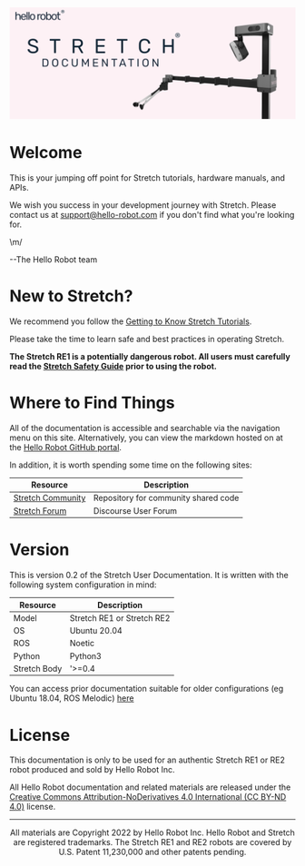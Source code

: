 ![](./images/banner.png)

# Welcome
This is your jumping off point for Stretch tutorials, hardware manuals, and APIs. 

We wish you success in your development journey with Stretch. Please contact us at [support@hello-robot.com](mailto:support@hello-robot.com) if you don't find what you're looking for.

\m/

--The Hello Robot team

# New to Stretch?
We recommend you follow the [Getting to Know Stretch Tutorials](https://docs.hello-robot.com/0.2/stretch-tutorials/getting_started/). 

Please take the time to learn safe and best practices in operating Stretch.  

**The Stretch RE1 is a potentially dangerous robot. All users must carefully read the [Stretch Safety Guide](https://docs.hello-robot.com/0.2/stretch-tutorials/getting_started/safety_guide/) prior to using the robot.**
# Where to Find Things 
All of the documentation is accessible and searchable via the navigation menu on this site. Alternatively, you can view the markdown hosted on at the [Hello Robot GitHub portal](https://github.com/hello-robot).

In addition, it is worth spending some time on the following sites:

| Resource                                                                | Description                                                  |
|-------------------------------------------------------------------------|--------------------------------------------------------------|
| [Stretch Community](https://github.com/hello-robot/stretch_community)                            | Repository for community shared code                         |
| [Stretch Forum](https://forum.hello-robot.com/)                           | Discourse User Forum                                         |


# Version
This is version 0.2 of the Stretch User Documentation. It is written with the following system configuration in mind:


| Resource                 | Description                |
|--------------------------|----------------------------|
| Model                    | Stretch RE1 or Stretch RE2 |
| OS                       | Ubuntu 20.04               |
| ROS | Noetic                     |
| Python                   | Python3                    |
| Stretch Body| '>=0.4                     |

You can access prior documentation suitable for older configurations (eg Ubuntu 18.04, ROS Melodic) [here](https://docs.hello-robot.com/0.1/)

# License

This documentation is only to be used for an authentic Stretch RE1 or RE2 robot produced and sold by Hello Robot Inc. 

All Hello Robot documentation and related materials are released under the [Creative Commons Attribution-NoDerivatives 4.0 International (CC BY-ND 4.0)](https://creativecommons.org/licenses/by-nd/4.0) license.

------
<div align="center"> All materials are Copyright 2022 by Hello Robot Inc. Hello Robot and Stretch are registered trademarks. The Stretch RE1 and RE2 robots are covered by U.S. Patent 11,230,000 and other patents pending.</div>



